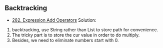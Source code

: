 ## Backtracking
- [282. Expression Add Operators](https://leetcode.com/problems/expression-add-operators/)
Solution:

1. backtracking, use String rather than List to store path for convenience.
2. The tricky part is to store the cur value in order to do multiply.
3. Besides, we need to eliminate numbers start with 0.
